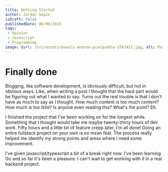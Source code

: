 ```yaml
---
title: Getting Started
author: Jordan Gopie
isDraft: false
publishedDate: 06/09/2023
tags:
 - Opinion
 - Javascript
 - Programming
image: {url: /src/assets/pexels-andrea-piacquadio-3767411.jpg, alt: Pexels by Andrea Piacquidio}
---
```


# Finally done

Blogging, like software development, is obviously difficult, but not in obvious ways. Like, when writing a
post I thought that the hard part would be figuring out what I wanted to say. Turns out the real trouble is that I don't have as much to say as I thought. How much content is too much content? How much is too little? Is anyone even reading this? What's the point? Eh.

I finished the project that I've been working on for the longest while. Something that I thought would take me maybe twenty-thirty hours of dev work. Fifty hours and a little bit of feature creep later, I'm all done! Doing an entire fullstack project on your own is no mean feat. The process really helped me identify my strong points and areas where I need some improvement.

I've given javascript/typescript a bit of a break right now. I've been learning Go and so far it's been a pleasure. I can't wait to get working with it in a real backend project.